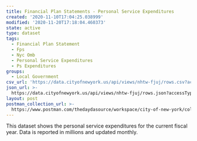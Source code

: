 ```yaml
---
title: Financial Plan Statements - Personal Service Expenditures
created: '2020-11-10T17:04:25.038999'
modified: '2020-11-20T17:18:04.460373'
state: active
type: dataset
tags:
  - Financial Plan Statement
  - Fps
  - Nyc Omb
  - Personal Service Expenditures
  - Ps Expenditures
groups:
  - Local Government
csv_url: 'https://data.cityofnewyork.us/api/views/nhtw-fjuj/rows.csv?accessType=DOWNLOAD'
json_url: >-
  https://data.cityofnewyork.us/api/views/nhtw-fjuj/rows.json?accessType=DOWNLOAD
layout: post
postman_collection_url: >-
  https://www.postman.com/thedaydasource/workspace/city-of-new-york/collection/15909983-13d5f347-5c26-406f-8987-b79eea41e4b3
---
```

This dataset shows the personal service expenditures for the current fiscal year. Data is reported in millions and updated monthly.
